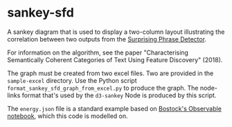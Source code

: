 # sankey-sfd

A sankey diagram that is used to display a two-column layout illustrating the
correlation between two outputs from the [Surprising Phrase
Detector](https://github.com/andehr/sfpd).

For information on the algorithm, see the paper "Characterising Semantically
Coherent Categories of Text Using Feature Discovery" (2018).

The graph must be created from two excel files.  Two are provided in the
`sample-excel` directory.  Use the Python script
`format_sankey_sfd_graph_from_excel.py` to produce the graph.  The node-links
format that's used by the `d3-sankey` Node is produced by this script.

The `energy.json` file is a standard example based on [Bostock's Observable
notebook](https://observablehq.com/@d3/sankey-diagram?collection=@d3/d3-sankey),
which this code is modelled on.
